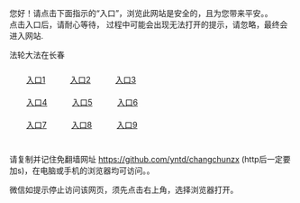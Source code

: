 您好！请点击下面指示的“入口”，浏览此网站是安全的，且为您带来平安。。 <br/>
点击入口后，请耐心等待， 过程中可能会出现无法打开的提示，请忽略，最终会进入网站. </br>

法轮大法在长春<br/>
<div style="padding:10px"><a style="margin:20px" target="_blank" href="https://d2dyuoai51t1qg.cloudfront.net/2Qpsp?juiqibjk" id="ccLink1" rel="nofollow">入口1</a> <a target="_blank" style="margin:20px" href="https://d3aqmm4cnpy2z.cloudfront.net/2Qpsp?igktmq" id="ccLink2" rel="nofollow">入口2</a> <a style="margin:20px" target="_blank" href="https://d8o8l11yww2vs.cloudfront.net/2Qpsp?jvyln" id="ccLink3" rel="nofollow">入口3</a></div>

<div style="padding:10px" ><a style="margin:20px" target="_blank" href="https://d2dyuoai51t1qg.cloudfront.net/2Qpsp?juiqibjk" id="ccLink4" rel="nofollow">入口4</a> <a style="margin:20px" href="https://d3aqmm4cnpy2z.cloudfront.net/2Qpsp?igktmq" target="_blank" id="ccLink5" rel="nofollow">入口5</a> <a style="margin:20px" href="https://d8o8l11yww2vs.cloudfront.net/2Qpsp?jvyln" target="_blank" id="ccLink6" rel="nofollow">入口6</a></div>

<div style="padding:10px"><a style="margin:20px" target="_blank" href="https://d2dyuoai51t1qg.cloudfront.net/2Qpsp?juiqibjk" id="ccLink7" rel="nofollow">入口7</a> <a style="margin:20px" href="https://d3aqmm4cnpy2z.cloudfront.net/2Qpsp?igktmq" target="_blank" id="ccLink8" rel="nofollow">入口8</a> <a style="margin:20px" target="_blank" href="https://d8o8l11yww2vs.cloudfront.net/2Qpsp?jvyln" id="ccLink9" rel="nofollow">入口9</a></div>

<br/>



请复制并记住免翻墙网址 https://github.com/yntd/changchunzx (http后一定要加s)，在电脑或手机的浏览器均可访问。。<br/>

微信如提示停止访问该网页，须先点击右上角，选择浏览器打开。
